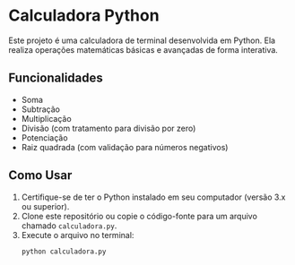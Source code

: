 # Calculadora Python

Este projeto é uma calculadora de terminal desenvolvida em Python. Ela realiza operações matemáticas básicas e avançadas de forma interativa.

## Funcionalidades

- Soma
- Subtração
- Multiplicação
- Divisão (com tratamento para divisão por zero)
- Potenciação
- Raiz quadrada (com validação para números negativos)

## Como Usar

1. Certifique-se de ter o Python instalado em seu computador (versão 3.x ou superior).
2. Clone este repositório ou copie o código-fonte para um arquivo chamado `calculadora.py`.
3. Execute o arquivo no terminal:
   ```bash
   python calculadora.py
